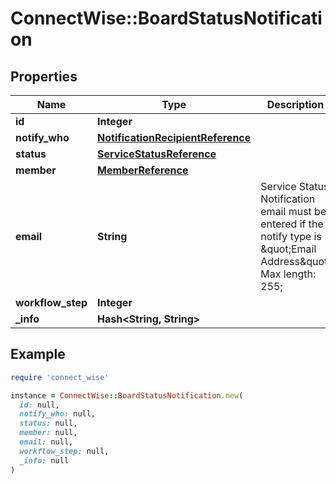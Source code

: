 # ConnectWise::BoardStatusNotification

## Properties

| Name | Type | Description | Notes |
| ---- | ---- | ----------- | ----- |
| **id** | **Integer** |  | [optional] |
| **notify_who** | [**NotificationRecipientReference**](NotificationRecipientReference.md) |  | [optional] |
| **status** | [**ServiceStatusReference**](ServiceStatusReference.md) |  | [optional] |
| **member** | [**MemberReference**](MemberReference.md) |  | [optional] |
| **email** | **String** | Service Status Notification email must be entered if the notify type is \&quot;Email Address\&quot; Max length: 255; | [optional] |
| **workflow_step** | **Integer** |  | [optional] |
| **_info** | **Hash&lt;String, String&gt;** |  | [optional] |

## Example

```ruby
require 'connect_wise'

instance = ConnectWise::BoardStatusNotification.new(
  id: null,
  notify_who: null,
  status: null,
  member: null,
  email: null,
  workflow_step: null,
  _info: null
)
```

